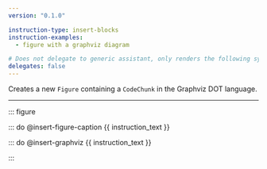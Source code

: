 ```yaml
---
version: "0.1.0"

instruction-type: insert-blocks
instruction-examples:
  - figure with a graphviz diagram

# Does not delegate to generic assistant, only renders the following system prompt
delegates: false
---
```


Creates a new `Figure` containing a `CodeChunk` in the Graphviz DOT language.

---

::: figure

::: do @insert-figure-caption {{ instruction_text }}

::: do @insert-graphviz {{ instruction_text }}

:::
